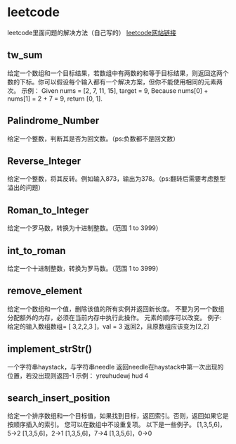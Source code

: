 # leetcode
leetcode里面问题的解决方法（自己写的）
[leetcode网站链接](https://leetcode.com/)

## tw_sum
给定一个数组和一个目标结果，若数组中有两数的和等于目标结果，则返回这两个数的下标。你可以假设每个输入都有一个解决方案，但你不能使用相同的元素两次。
示例：
Given nums = [2, 7, 11, 15], target = 9,
Because nums[0] + nums[1] = 2 + 7 = 9,
return [0, 1].

## Palindrome_Number
给定一个整数，判断其是否为回文数。（ps:负数都不是回文数）

## Reverse_Integer
给定一个整数，将其反转。例如输入873，输出为378。（ps:翻转后需要考虑整型溢出的问题）

## Roman_to_Integer
给定一个罗马数，转换为十进制整数。（范围 1 to 3999）

## int_to_roman
给定一个十进制整数，转换为罗马数。（范围 1 to 3999）

## remove_element
给定一个数组和一个值，删除该值的所有实例并返回新长度。
不要为另一个数组分配额外的内存，必须在当前内存中执行此操作。
元素的顺序可以改变。
例子:
给定的输入数组数组= [ 3,2,2,3 ]，val = 3
返回2，且原数组应该变为[2,2]

## implement_strStr()
一个字符串haystack，与字符串needle
返回needle在haystack中第一次出现的位置，若没出现则返回-1
示例：
yreuhudewj hud
4

## search_insert_position
给定一个排序数组和一个目标值，如果找到目标，返回索引。否则，返回如果它是按顺序插入的索引。
您可以在数组中不设重复项。
以下是一些例子。
[1,3,5,6]，5→2
[1,3,5,6]，2→1
[1,3,5,6]，7→4
[1,3,5,6]，0→0